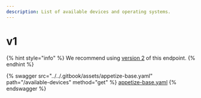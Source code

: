 ```yaml
---
description: List of available devices and operating systems.
---
```


# v1

{% hint style="info" %}
We recommend using [version 2](./) of this endpoint.
{% endhint %}

{% swagger src="../../.gitbook/assets/appetize-base.yaml" path="/available-devices" method="get" %}
[appetize-base.yaml](../../.gitbook/assets/appetize-base.yaml)
{% endswagger %}
